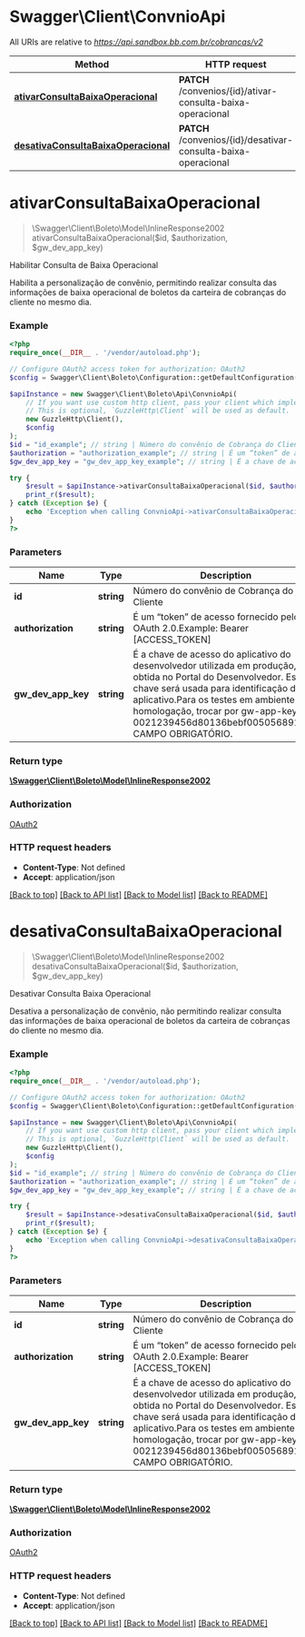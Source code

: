 # Swagger\Client\ConvnioApi

All URIs are relative to *https://api.sandbox.bb.com.br/cobrancas/v2*

Method | HTTP request | Description
------------- | ------------- | -------------
[**ativarConsultaBaixaOperacional**](ConvnioApi.md#ativarconsultabaixaoperacional) | **PATCH** /convenios/{id}/ativar-consulta-baixa-operacional | Habilitar Consulta de Baixa Operacional
[**desativaConsultaBaixaOperacional**](ConvnioApi.md#desativaconsultabaixaoperacional) | **PATCH** /convenios/{id}/desativar-consulta-baixa-operacional | Desativar Consulta Baixa Operacional

# **ativarConsultaBaixaOperacional**
> \Swagger\Client\Boleto\Model\InlineResponse2002 ativarConsultaBaixaOperacional($id, $authorization, $gw_dev_app_key)

Habilitar Consulta de Baixa Operacional

Habilita a personalização de convênio, permitindo realizar consulta das informações de baixa operacional de boletos da carteira de cobranças do cliente no mesmo dia.

### Example
```php
<?php
require_once(__DIR__ . '/vendor/autoload.php');

// Configure OAuth2 access token for authorization: OAuth2
$config = Swagger\Client\Boleto\Configuration::getDefaultConfiguration()->setAccessToken('YOUR_ACCESS_TOKEN');

$apiInstance = new Swagger\Client\Boleto\Api\ConvnioApi(
    // If you want use custom http client, pass your client which implements `GuzzleHttp\ClientInterface`.
    // This is optional, `GuzzleHttp\Client` will be used as default.
    new GuzzleHttp\Client(),
    $config
);
$id = "id_example"; // string | Número do convênio de Cobrança do Cliente
$authorization = "authorization_example"; // string | É um “token” de acesso fornecido pelo OAuth 2.0.Example: Bearer [ACCESS_TOKEN]
$gw_dev_app_key = "gw_dev_app_key_example"; // string | É a chave de acesso do aplicativo do desenvolvedor utilizada em produção, obtida no Portal do Desenvolvedor. Essa chave será usada para identificação do aplicativo.Para os testes em ambiente de homologação, trocar por gw-app-key. Ex: 0021239456d80136bebf005056891bed. CAMPO OBRIGATÓRIO.

try {
    $result = $apiInstance->ativarConsultaBaixaOperacional($id, $authorization, $gw_dev_app_key);
    print_r($result);
} catch (Exception $e) {
    echo 'Exception when calling ConvnioApi->ativarConsultaBaixaOperacional: ', $e->getMessage(), PHP_EOL;
}
?>
```

### Parameters

Name | Type | Description  | Notes
------------- | ------------- | ------------- | -------------
 **id** | **string**| Número do convênio de Cobrança do Cliente |
 **authorization** | **string**| É um “token” de acesso fornecido pelo OAuth 2.0.Example: Bearer [ACCESS_TOKEN] |
 **gw_dev_app_key** | **string**| É a chave de acesso do aplicativo do desenvolvedor utilizada em produção, obtida no Portal do Desenvolvedor. Essa chave será usada para identificação do aplicativo.Para os testes em ambiente de homologação, trocar por gw-app-key. Ex: 0021239456d80136bebf005056891bed. CAMPO OBRIGATÓRIO. |

### Return type

[**\Swagger\Client\Boleto\Model\InlineResponse2002**](../Model/InlineResponse2002.md)

### Authorization

[OAuth2](../../README.md#OAuth2)

### HTTP request headers

 - **Content-Type**: Not defined
 - **Accept**: application/json

[[Back to top]](#) [[Back to API list]](../../README.md#documentation-for-api-endpoints) [[Back to Model list]](../../README.md#documentation-for-models) [[Back to README]](../../README.md)

# **desativaConsultaBaixaOperacional**
> \Swagger\Client\Boleto\Model\InlineResponse2002 desativaConsultaBaixaOperacional($id, $authorization, $gw_dev_app_key)

Desativar Consulta Baixa Operacional

Desativa a personalização de convênio, não permitindo realizar consulta das informações de baixa operacional de boletos da carteira de cobranças do cliente no mesmo dia.

### Example
```php
<?php
require_once(__DIR__ . '/vendor/autoload.php');

// Configure OAuth2 access token for authorization: OAuth2
$config = Swagger\Client\Boleto\Configuration::getDefaultConfiguration()->setAccessToken('YOUR_ACCESS_TOKEN');

$apiInstance = new Swagger\Client\Boleto\Api\ConvnioApi(
    // If you want use custom http client, pass your client which implements `GuzzleHttp\ClientInterface`.
    // This is optional, `GuzzleHttp\Client` will be used as default.
    new GuzzleHttp\Client(),
    $config
);
$id = "id_example"; // string | Número do convênio de Cobrança do Cliente
$authorization = "authorization_example"; // string | É um “token” de acesso fornecido pelo OAuth 2.0.Example: Bearer [ACCESS_TOKEN]
$gw_dev_app_key = "gw_dev_app_key_example"; // string | É a chave de acesso do aplicativo do desenvolvedor utilizada em produção, obtida no Portal do Desenvolvedor. Essa chave será usada para identificação do aplicativo.Para os testes em ambiente de homologação, trocar por gw-app-key. Ex: 0021239456d80136bebf005056891bed. CAMPO OBRIGATÓRIO.

try {
    $result = $apiInstance->desativaConsultaBaixaOperacional($id, $authorization, $gw_dev_app_key);
    print_r($result);
} catch (Exception $e) {
    echo 'Exception when calling ConvnioApi->desativaConsultaBaixaOperacional: ', $e->getMessage(), PHP_EOL;
}
?>
```

### Parameters

Name | Type | Description  | Notes
------------- | ------------- | ------------- | -------------
 **id** | **string**| Número do convênio de Cobrança do Cliente |
 **authorization** | **string**| É um “token” de acesso fornecido pelo OAuth 2.0.Example: Bearer [ACCESS_TOKEN] |
 **gw_dev_app_key** | **string**| É a chave de acesso do aplicativo do desenvolvedor utilizada em produção, obtida no Portal do Desenvolvedor. Essa chave será usada para identificação do aplicativo.Para os testes em ambiente de homologação, trocar por gw-app-key. Ex: 0021239456d80136bebf005056891bed. CAMPO OBRIGATÓRIO. |

### Return type

[**\Swagger\Client\Boleto\Model\InlineResponse2002**](../Model/InlineResponse2002.md)

### Authorization

[OAuth2](../../README.md#OAuth2)

### HTTP request headers

 - **Content-Type**: Not defined
 - **Accept**: application/json

[[Back to top]](#) [[Back to API list]](../../README.md#documentation-for-api-endpoints) [[Back to Model list]](../../README.md#documentation-for-models) [[Back to README]](../../README.md)
